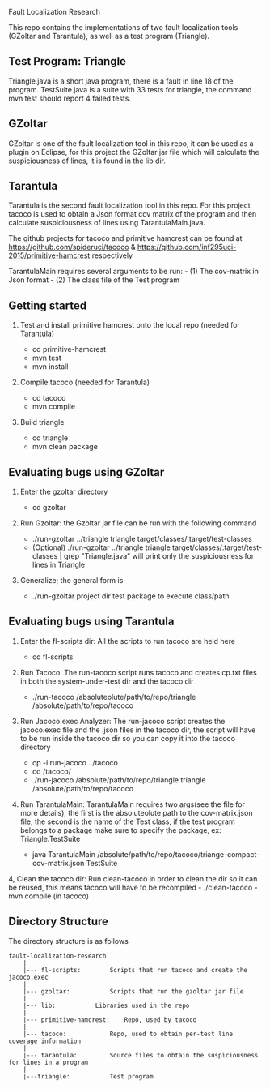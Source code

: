 Fault Localization Research 

This repo contains the implementations of two fault localization tools (GZoltar and Tarantula), 
as well as a test program (Triangle).

Test Program: Triangle
----------------------
Triangle.java is a short java program, there is a fault in line 18 of the program.
TestSuite.java is a suite with 33 tests for triangle, the command mvn test should report 4 failed tests.

GZoltar
-------
GZoltar is one of the fault localization tool in this repo, it can be used as a plugin on Eclipse, for this project 
the GZoltar jar file which will calculate the suspiciousness of lines, it is found in the lib dir. 

Tarantula
---------
Tarantula is the second fault localization tool in this repo. For this project tacoco is used to obtain a Json format cov matrix of the program
and then calculate suspiciousness of lines using TarantulaMain.java.

The github projects for tacoco and primitive hamcrest can be found at https://github.com/spideruci/tacoco & https://github.com/inf295uci-2015/primitive-hamcrest respectively

TarantulaMain requires several arguments to be run:
	- (1) The cov-matrix in Json format
	- (2) The class file of the Test program


Getting started
---------------
1. Test and install primitive hamcrest onto the local repo (needed for Tarantula)
	- cd primitive-hamcrest
	- mvn test
	- mvn install

2. Compile tacoco (needed for Tarantula)
	- cd tacoco
	- mvn compile

3. Build triangle
	- cd triangle
	- mvn clean package

Evaluating bugs using GZoltar
-----------------------------
1. Enter the gzoltar directory
	- cd gzoltar

2. Run Gzoltar: the Gzoltar jar file can be run with the following command
	- ./run-gzoltar ../triangle triangle target/classes/:target/test-classes
	- (Optional) ./run-gzoltar ../triangle triangle target/classes/:target/test-classes | grep "Triangle.java" will print only the suspiciousness for lines in Triangle

3. Generalize; the general form is 
	- ./run-gzoltar project dir test package to execute class/path


Evaluating bugs using Tarantula
-------------------------------
1. Enter the fl-scripts dir: All the scripts to run tacoco are held here
	- cd fl-scripts

1. Run Tacoco: The run-tacoco script runs tacoco and creates cp.txt files in both the system-under-test dir and the tacoco dir 
	- ./run-tacoco /absoluteolute/path/to/repo/triangle /absolute/path/to/repo/tacoco

2. Run Jacoco.exec Analyzer: The run-jacoco script creates the jacoco.exec file and the .json files in the tacoco dir, the script will have to be run inside the tacoco dir so you can copy it into the tacoco directory
	- cp -i run-jacoco ../tacoco
	- cd /tacoco/
	- ./run-jacoco /absolute/path/to/repo/triangle triangle /absolute/path/to/repo/tacoco

3. Run TarantulaMain: TarantulaMain requires two args(see the file for more details), the first is the absoluteolute path to the cov-matrix.json file, the second is the name of the Test class, if the test program belongs to a package make sure to specify the package, ex: Triangle.TestSuite
	- java TarantulaMain /absolute/path/to/repo/tacoco/triange-compact-cov-matrix.json TestSuite

4, Clean the tacoco dir: Run clean-tacoco in order to clean the dir so it can be reused, this means tacoco will have to be recompiled
	- ./clean-tacoco
	- mvn compile (in tacoco)

Directory Structure
-------------------
The directory structure is as follows
	
	fault-localization-research
		|
		|--- fl-scripts:		Scripts that run tacoco and create the jacoco.exec
		|
		|--- gzoltar:			Scripts that run the gzoltar jar file
		|
		|--- lib:			Libraries used in the repo
		|
		|--- primitive-hamcrest:	Repo, used by tacoco
		|
		|--- tacoco:			Repo, used to obtain per-test line coverage information
		|
		|--- tarantula:			Source files to obtain the suspiciousness for lines in a program
		|
		|---triangle:			Test program


	



